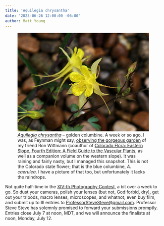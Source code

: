 ```yaml
---
title: 'Aquilegia chrysantha'
date: '2023-06-26 12:00:00 -06:00'
author: Matt Young
---
```


<figure>
<img src="/uploads/2023/P1010458_Golden_Columbine_600.jpg" alt="Golden columbine"/>
<figcaption><a href="https://www.fs.usda.gov/wildflowers/beauty/columbines/aquilegia_chrysantha.shtml"><i>Aquilegia chrysantha</i></a> &ndash; golden columbine. A week or so ago, I was, as Feynman might say, <a href="https://www.chem.fsu.edu/chemlab/isc3523c/feyn_surely.pdf">observing the gorgeous garden</a> of my friend Ron Wittmann (coauthor of <a href="https://www.amazon.com/Colorado-Flora-Eastern-Fourth-Vascular/dp/1607321408">Colorado Flora: Eastern Slope, Fourth Edition: A Field Guide to the Vascular Plants</a>, as well as a companion volume on the western slope). It was raining and fairly nasty, but I managed this snapshot. This is not the Colorado state flower; that is the blue columbine, <i>A. caerulea</i>. I have a picture of that too, but unfortunately it lacks the raindrops.</figcaption>
</figure>  

Not quite half-time in the <a href="https://pandasthumb.org/archives/2023/06/photography-contest-xiv.html">XIV-th Photography Contest</a>, a bit over a week to go. So dust your cameras, polish your lenses (but not, God forbid, dry), get out your tripods, macro lenses, microscopes, and whatnot, even buy film, and submit up to III entries to ProfessorSteveSteve@gmail.com. Professor Steve Steve has solemnly promised to forward your submissions promptly. Entries close July 7 at noon, MDT, and we will announce the finalists at noon, Monday, July 12. 
